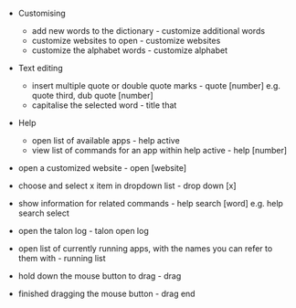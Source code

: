 - Customising
    - add new words to the dictionary - customize additional words
    - customize websites to open - customize websites
    - customize the alphabet words - customize alphabet

- Text editing
    - insert multiple quote or double quote marks - quote [number] e.g. quote third, dub quote [number]
    - capitalise the selected word - title that

- Help
    - open list of available apps - help active
    - view list of commands for an app within help active - help [number]

- open a customized website - open \[website\]
- choose and select x item in dropdown list - drop down \[x\]
- show information for related commands - help search \[word\] e.g. help search select
- open the talon log - talon open log
- open list of currently running apps, with the names you can refer to them with - running list
- hold down the mouse button to drag - drag
- finished dragging the mouse button - drag end
